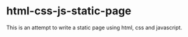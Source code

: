 # html-css-js-static-page

This is an attempt to write a static page using html, css and javascript.
